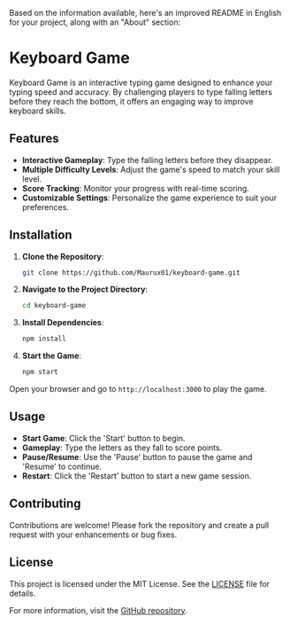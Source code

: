 Based on the information available, here's an improved README in English for your project, along with an "About" section:

# Keyboard Game

Keyboard Game is an interactive typing game designed to enhance your typing speed and accuracy. By challenging players to type falling letters before they reach the bottom, it offers an engaging way to improve keyboard skills.

## Features

- **Interactive Gameplay**: Type the falling letters before they disappear.
- **Multiple Difficulty Levels**: Adjust the game's speed to match your skill level.
- **Score Tracking**: Monitor your progress with real-time scoring.
- **Customizable Settings**: Personalize the game experience to suit your preferences.

## Installation

1. **Clone the Repository**:

   ```bash
   git clone https://github.com/Maurux01/keyboard-game.git
   ```

2. **Navigate to the Project Directory**:

   ```bash
   cd keyboard-game
   ```

3. **Install Dependencies**:

   ```bash
   npm install
   ```

4. **Start the Game**:

   ```bash
   npm start
   ```

Open your browser and go to `http://localhost:3000` to play the game.

## Usage

- **Start Game**: Click the 'Start' button to begin.
- **Gameplay**: Type the letters as they fall to score points.
- **Pause/Resume**: Use the 'Pause' button to pause the game and 'Resume' to continue.
- **Restart**: Click the 'Restart' button to start a new game session.

## Contributing

Contributions are welcome! Please fork the repository and create a pull request with your enhancements or bug fixes.

## License

This project is licensed under the MIT License. See the [LICENSE](LICENSE) file for details.

For more information, visit the [GitHub repository](https://github.com/Maurux01/keyboard-game). 
